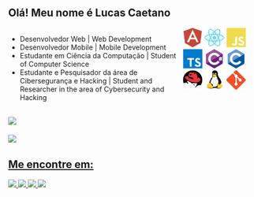 ## Olá! Meu nome é Lucas Caetano
<div style="display:flex; flex-direction:row">
  <ul>
    <li>Desenvolvedor Web | Web Development</li>
    <li>Desenvolvedor Mobile | Mobile Development</li>
    <li>Estudante em Ciência da Computação | Student of Computer Science</li>
    <li>Estudante e Pesquisador da área de Cibersegurança e Hacking | Student and Researcher in the area of ​​Cybersecurity and Hacking</li>
<!--     <li>Acesse meu site: <a href="https://devlucascaetano.com" target="_blank"> <label  target="_blank">https://devlucascaetano.com  </label></a> </li> -->
  </ul>

  <div align="left">
    <img alt="angular" width="40" src="https://raw.githubusercontent.com/devicons/devicon/master/icons/angularjs/angularjs-plain.svg"/>
    <img alt="react" width="40" src="https://raw.githubusercontent.com/devicons/devicon/master/icons/react/react-original.svg"/> 
    <img alt="js" width="40" src="https://raw.githubusercontent.com/devicons/devicon/master/icons/javascript/javascript-plain.svg"/>
    <img alt="ts" width="40" src="https://raw.githubusercontent.com/devicons/devicon/master/icons/typescript/typescript-plain.svg"/>
    <img alt="csharp" width="40" src="https://raw.githubusercontent.com/devicons/devicon/master/icons/csharp/csharp-original.svg"/>
    <img alt="c" width="40" src="https://raw.githubusercontent.com/devicons/devicon/master/icons/c/c-original.svg"/>
    <img alt="readhat" width="40" src="https://raw.githubusercontent.com/devicons/devicon/master/icons/redhat/redhat-original.svg"/>
    <img alt="linux" width="40" src="https://raw.githubusercontent.com/devicons/devicon/master/icons/linux/linux-original.svg"/>
    <img alt="git" width="40" src="https://raw.githubusercontent.com/devicons/devicon/master/icons/git/git-original.svg"/> 
    
<!--     <img alt="SCSS" height="30" width="40" src="https://raw.githubusercontent.com/devicons/devicon/master/icons/sass/sass-original.svg"/> -->
<!--     <img alt="kotlin" width="40" src="https://raw.githubusercontent.com/devicons/devicon/master/icons/kotlin/kotlin-plain.svg"/> -->
<!--     <img alt="jenkins" height="30" width="40" src="https://raw.githubusercontent.com/devicons/devicon/master/icons/jenkins/jenkins-original.svg"/>   -->
    
  </div>
</div>

<br>
<div align="left">
  <img src="https://github-readme-stats-git-masterrstaa-rickstaa.vercel.app/api/top-langs/?username=lu0x43&layout=compact&langs_count=12&theme=midnight-purple&hide=Ruby"/>
  <br><br>
  <a href="https://github.com/devLucasCaetano">
  <img src="https://github-readme-stats-git-masterrstaa-rickstaa.vercel.app/api?username=lu0x43&show_icons=true&theme=midnight-purple&include_all_commits=true&count_private=true&rank_icon=github"/>
</div>

 ## Me encontre em:

<div>
  <a href="https://www.linkedin.com/in/dev-lucascaetano/" target="_blank">
    <img src="https://img.shields.io/badge/-LinkedIn-%230077B5?style=for-the-badge&logo=linkedin&logoColor=white" target="_blank">
  </a> 
  <a href="https://www.github.com/lu0x43/" target="_blank">
    <img src="https://img.shields.io/badge/-Hackerone-494649?style=for-the-badge&logo=hackerone&logoColor=white" target="_blank">
  </a>
  <a href="https://www.github.com/lu0x43/" target="_blank">
    <img src="https://img.shields.io/badge/-HackTheBox-111927?style=for-the-badge&logo=hackerone&logoColor=9FEF00" target="_blank">
  </a>
  <a href="https://www.github.com/lu0x43/" target="_blank">
    <img src="https://img.shields.io/badge/-Bugcrowd-F26822?style=for-the-badge&logo=hackerone&logoColor=white" target="_blank">
  </a>
</div>
